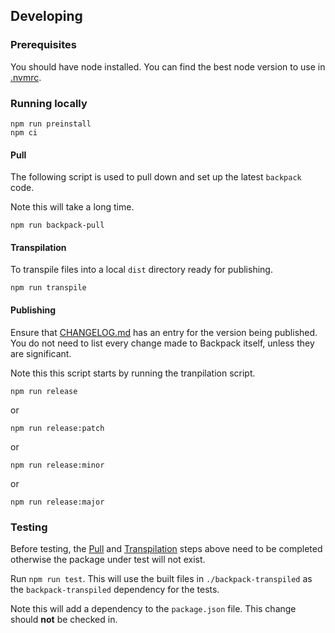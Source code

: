 ## Developing

### Prerequisites

You should have node installed. You can find the best node version to use in [.nvmrc](https://github.com/georgegillams/backpack-transpiled/tree/main/.nvmrc).

### Running locally

```
npm run preinstall
npm ci
```

#### Pull

The following script is used to pull down and set up the latest `backpack` code.

Note this will take a long time.

```
npm run backpack-pull
```

#### Transpilation

To transpile files into a local `dist` directory ready for publishing.

```
npm run transpile
```

#### Publishing

Ensure that [CHANGELOG.md](https://github.com/georgegillams/backpack-transpiled/tree/main/CHANGELOG.md) has an entry for the version being published. You do not need to list every change made to Backpack itself, unless they are significant.

Note this this script starts by running the tranpilation script.

```
npm run release
```

or

```
npm run release:patch
```

or

```
npm run release:minor
```

or

```
npm run release:major
```

### Testing

Before testing, the [Pull](#pull) and [Transpilation](#transpilation) steps above need to be completed otherwise the package under test will not exist.

Run `npm run test`. This will use the built files in `./backpack-transpiled` as the `backpack-transpiled` dependency for the tests.

Note this will add a dependency to the `package.json` file. This change should **not** be checked in.
